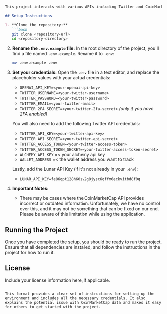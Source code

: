 
```markdown

This project interacts with various APIs including Twitter and CoinMarketCap. To get started, follow the setup instructions below to configure your environment and provide the necessary credentials.

## Setup Instructions

1. **Clone the repository:**
   ```bash
   git clone <repository-url>
   cd <repository-directory>
   ```

2. **Rename the `.env.example` file:**
   In the root directory of the project, you'll find a file named `.env.example`. Rename it to `.env`:

   ```bash
   mv .env.example .env
   ```

3. **Set your credentials:**
   Open the `.env` file in a text editor, and replace the placeholder values with your actual credentials:

   - `OPENAI_API_KEY=<your-openai-api-key>`
   - `TWITTER_USERNAME=<your-twitter-username>`
   - `TWITTER_PASSWORD=<your-twitter-password>`
   - `TWITTER_EMAIL=<your-twitter-email>`
   - `TWITTER_2FA_SECRET=<your-twitter-2fa-secret>` *(only if you have 2FA enabled)*

   You will also need to add the following Twitter API credentials:

   - `TWITTER_API_KEY=<your-twitter-api-key>`
   - `TWITTER_API_SECRET=<your-twitter-api-secret>`
   - `TWITTER_ACCESS_TOKEN=<your-twitter-access-token>`
   - `TWITTER_ACCESS_TOKEN_SECRET=<your-twitter-access-token-secret>`
   - `ALCHEMY_API_KEY` =< your alchemy api key
   - `WALLET_ADDRESS` =< the wallet address you want to track

   Lastly, add the Lunar API Key (if it's not already in your `.env`):

   - `LUNAR_API_KEY=fe86qpt128h60sv2g8jysc6qffm6eckvitbd8f0q`

4. **Important Notes:**
   - There may be cases where the CoinMarketCap API provides incorrect or outdated information. Unfortunately, we have no control over this, and it may not be something that can be fixed on our end. Please be aware of this limitation while using the application.

## Running the Project

Once you have completed the setup, you should be ready to run the project. Ensure that all dependencies are installed, and follow the instructions in the project for how to run it.

## License

Include your license information here, if applicable.

```

This format provides a clear set of instructions for setting up the environment and includes all the necessary credentials. It also explains the potential issue with CoinMarketCap data and makes it easy for others to get started with the project.
